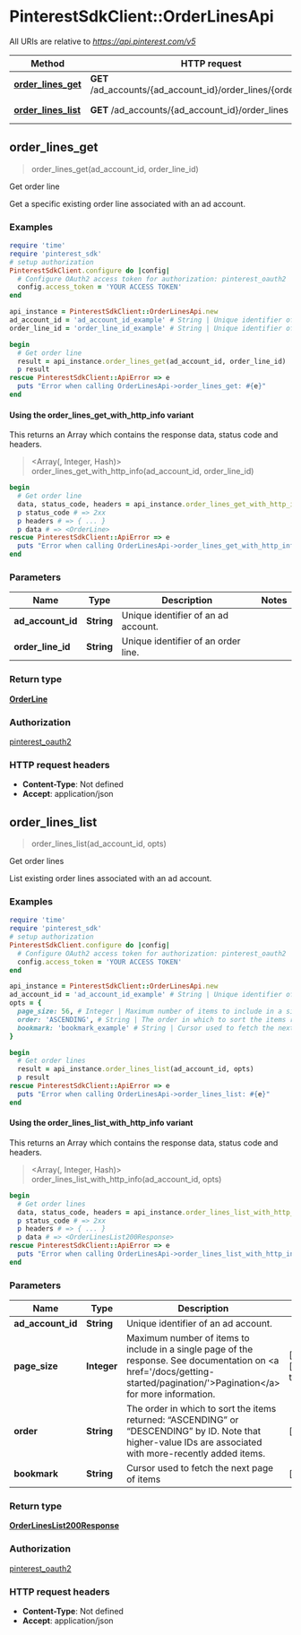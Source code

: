 # PinterestSdkClient::OrderLinesApi

All URIs are relative to *https://api.pinterest.com/v5*

| Method | HTTP request | Description |
| ------ | ------------ | ----------- |
| [**order_lines_get**](OrderLinesApi.md#order_lines_get) | **GET** /ad_accounts/{ad_account_id}/order_lines/{order_line_id} | Get order line |
| [**order_lines_list**](OrderLinesApi.md#order_lines_list) | **GET** /ad_accounts/{ad_account_id}/order_lines | Get order lines |


## order_lines_get

> <OrderLine> order_lines_get(ad_account_id, order_line_id)

Get order line

Get a specific existing order line associated with an ad account.

### Examples

```ruby
require 'time'
require 'pinterest_sdk'
# setup authorization
PinterestSdkClient.configure do |config|
  # Configure OAuth2 access token for authorization: pinterest_oauth2
  config.access_token = 'YOUR ACCESS TOKEN'
end

api_instance = PinterestSdkClient::OrderLinesApi.new
ad_account_id = 'ad_account_id_example' # String | Unique identifier of an ad account.
order_line_id = 'order_line_id_example' # String | Unique identifier of an order line.

begin
  # Get order line
  result = api_instance.order_lines_get(ad_account_id, order_line_id)
  p result
rescue PinterestSdkClient::ApiError => e
  puts "Error when calling OrderLinesApi->order_lines_get: #{e}"
end
```

#### Using the order_lines_get_with_http_info variant

This returns an Array which contains the response data, status code and headers.

> <Array(<OrderLine>, Integer, Hash)> order_lines_get_with_http_info(ad_account_id, order_line_id)

```ruby
begin
  # Get order line
  data, status_code, headers = api_instance.order_lines_get_with_http_info(ad_account_id, order_line_id)
  p status_code # => 2xx
  p headers # => { ... }
  p data # => <OrderLine>
rescue PinterestSdkClient::ApiError => e
  puts "Error when calling OrderLinesApi->order_lines_get_with_http_info: #{e}"
end
```

### Parameters

| Name | Type | Description | Notes |
| ---- | ---- | ----------- | ----- |
| **ad_account_id** | **String** | Unique identifier of an ad account. |  |
| **order_line_id** | **String** | Unique identifier of an order line. |  |

### Return type

[**OrderLine**](OrderLine.md)

### Authorization

[pinterest_oauth2](../README.md#pinterest_oauth2)

### HTTP request headers

- **Content-Type**: Not defined
- **Accept**: application/json


## order_lines_list

> <OrderLinesList200Response> order_lines_list(ad_account_id, opts)

Get order lines

List existing order lines associated with an ad account.

### Examples

```ruby
require 'time'
require 'pinterest_sdk'
# setup authorization
PinterestSdkClient.configure do |config|
  # Configure OAuth2 access token for authorization: pinterest_oauth2
  config.access_token = 'YOUR ACCESS TOKEN'
end

api_instance = PinterestSdkClient::OrderLinesApi.new
ad_account_id = 'ad_account_id_example' # String | Unique identifier of an ad account.
opts = {
  page_size: 56, # Integer | Maximum number of items to include in a single page of the response. See documentation on <a href='/docs/getting-started/pagination/'>Pagination</a> for more information.
  order: 'ASCENDING', # String | The order in which to sort the items returned: “ASCENDING” or “DESCENDING” by ID. Note that higher-value IDs are associated with more-recently added items.
  bookmark: 'bookmark_example' # String | Cursor used to fetch the next page of items
}

begin
  # Get order lines
  result = api_instance.order_lines_list(ad_account_id, opts)
  p result
rescue PinterestSdkClient::ApiError => e
  puts "Error when calling OrderLinesApi->order_lines_list: #{e}"
end
```

#### Using the order_lines_list_with_http_info variant

This returns an Array which contains the response data, status code and headers.

> <Array(<OrderLinesList200Response>, Integer, Hash)> order_lines_list_with_http_info(ad_account_id, opts)

```ruby
begin
  # Get order lines
  data, status_code, headers = api_instance.order_lines_list_with_http_info(ad_account_id, opts)
  p status_code # => 2xx
  p headers # => { ... }
  p data # => <OrderLinesList200Response>
rescue PinterestSdkClient::ApiError => e
  puts "Error when calling OrderLinesApi->order_lines_list_with_http_info: #{e}"
end
```

### Parameters

| Name | Type | Description | Notes |
| ---- | ---- | ----------- | ----- |
| **ad_account_id** | **String** | Unique identifier of an ad account. |  |
| **page_size** | **Integer** | Maximum number of items to include in a single page of the response. See documentation on &lt;a href&#x3D;&#39;/docs/getting-started/pagination/&#39;&gt;Pagination&lt;/a&gt; for more information. | [optional][default to 25] |
| **order** | **String** | The order in which to sort the items returned: “ASCENDING” or “DESCENDING” by ID. Note that higher-value IDs are associated with more-recently added items. | [optional] |
| **bookmark** | **String** | Cursor used to fetch the next page of items | [optional] |

### Return type

[**OrderLinesList200Response**](OrderLinesList200Response.md)

### Authorization

[pinterest_oauth2](../README.md#pinterest_oauth2)

### HTTP request headers

- **Content-Type**: Not defined
- **Accept**: application/json

